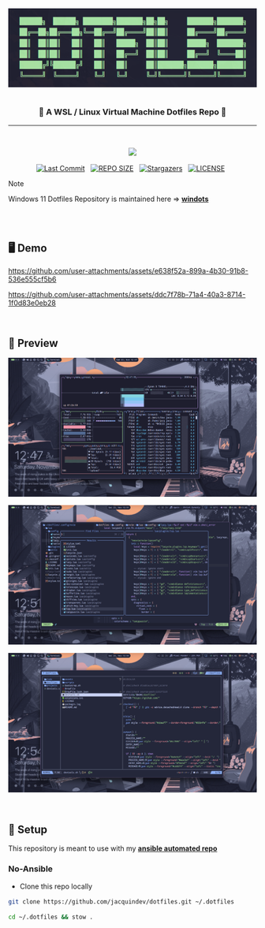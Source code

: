 <h3>
<div align="center">
<img src="./assets/banner.png" alt="banner" width="640" height="160">

<br>
<br>

🌿 A WSL / Linux Virtual Machine Dotfiles Repo 🌿

</div>
</h3>

<hr>

<div align="center">
<br>
<p>
  <a href="https://skillicons.dev">
  	<img src="https://skillicons.dev/icons?i=git,docker,redhat,debian,ubuntu,neovim,py,nodejs,java,go,rust,ruby&theme=dark">
  </a>
</p>
<p>
  <a href="https://github.com/jacquindev/commits/main"><img alt="Last Commit" src="https://img.shields.io/github/last-commit/jacquindev/dotfiles?style=for-the-badge&logo=github&logoColor=eba0ac&label=Last%20Commit&labelColor=302D41&color=eba0ac"></a>&nbsp;&nbsp;
  <a href="https://github.com/jacquindev/dotfiles/"><img src="https://img.shields.io/github/repo-size/jacquindev/dotfiles?style=for-the-badge&logo=hyprland&logoColor=f9e2af&label=Size&labelColor=302D41&color=f9e2af" alt="REPO SIZE"></a>&nbsp;&nbsp;
  <a href="https://github.com/jacquindev/dotfiles/stargazers"><img alt="Stargazers" src="https://img.shields.io/github/stars/jacquindev/dotfiles?style=for-the-badge&logo=starship&color=C9CBFF&logoColor=D9E0EE&labelColor=302D41"></a>&nbsp;&nbsp;
  <a href="https://github.com/jacquindev/dotfiles/LICENSE"><img src="https://img.shields.io/github/license/jacquindev/dotfiles?style=for-the-badge&logo=&color=CBA6F7&logoColor=CBA6F7&labelColor=302D41" alt="LICENSE"></a>&nbsp;&nbsp;
</p>
</div>

> [!NOTE]
> Windows 11 Dotfiles Repository is maintained here ⇒ **[windots](https://github.com/jacquindev/windots.git)**

<br>
<br>

## 🖥️ Demo

https://github.com/user-attachments/assets/e638f52a-899a-4b30-91b8-536e555cf5b6

https://github.com/user-attachments/assets/ddc7f78b-71a4-40a3-8714-1f0d83e0eb28

<br>

## 🌼 Preview

![btop](./assets/btop.png)

![nvim](./assets/nvim.png)

![yazi](./assets/yazi.png)

<br>

## 🔧 Setup

This repository is meant to use with my **[ansible automated repo](https://github.com/jacquindev/automated-devops-wsl2)**

### No-Ansible

- Clone this repo locally

```bash
git clone https://github.com/jacquindev/dotfiles.git ~/.dotfiles
```

```bash
cd ~/.dotfiles && stow .
```
